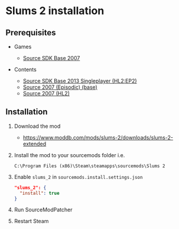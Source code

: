 # Slums 2 installation

## Prerequisites

- Games
  - [Source SDK Base 2007](../../../game-installation/game-installation/source-sdk-base-2007.md)

- Contents
  - [Source SDK Base 2013 Singleplayer (HL2:EP2)](../../../SourceContentInstaller/v0/content-installation/source-sdk-base-2013-singleplayer.md#hl2ep2-content)
  - [Source 2007 (Episodic) (base)](../../../SourceContentInstaller/v0/content-installation/source-2007.md#episodic-base-content)
  - [Source 2007 (HL2)](../../../SourceContentInstaller/v0/content-installation/source-2007.md#hl2-content)

## Installation

1. Download the mod

   - <https://www.moddb.com/mods/slums-2/downloads/slums-2-extended>

2. Install the mod to your sourcemods folder i.e.

   ```text
   C:\Program Files (x86)\Steam\steamapps\sourcemods\Slums 2
   ```

3. Enable `slums_2` in `sourcemods.install.settings.json`

   ```json
   "slums_2": {
     "install": true
   }
   ```

4. Run SourceModPatcher
5. Restart Steam
